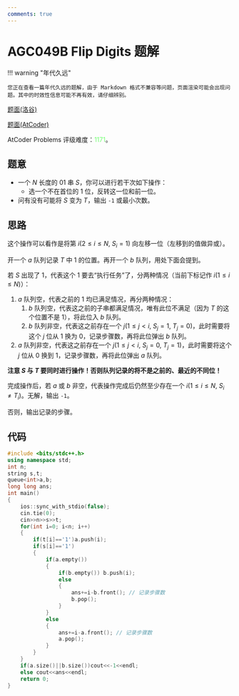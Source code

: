 ```yaml
---
comments: true
---
```


# AGC049B Flip Digits 题解

!!! warning "年代久远"

    您正在查看一篇年代久远的题解，由于 Markdown 格式不兼容等问题，页面渲染可能会出现问题。其中的时效性信息可能不再有效，请仔细辨别。

[题面(洛谷)](https://www.luogu.com.cn/problem/AT_agc049_b)

[题面(AtCoder)](https://atcoder.jp/contests/agc049/tasks/agc049_b)

AtCoder Problems 评级难度：<span style="color: #72ff72">1171</span>。

## 题意

- 一个 $N$ 长度的 01 串 $S$，你可以进行若干次如下操作：
   - 选一个不在首位的 $1$ 位，反转这一位和前一位。
- 问有没有可能将 $S$ 变为 $T$，输出 `-1` 或最小次数。

## 思路

这个操作可以看作是将第 $i(2\le i\le N,\ S_i=1)$ 向左移一位（左移到的值做异或）。

开一个 $a$ 队列记录 $T$ 中 $1$ 的位置。再开一个 $b$ 队列，用处下面会提到。

若 $S$ 出现了 $1$，代表这个 $1$ 要去“执行任务”了，分两种情况（当前下标记作 $i(1\le i\le N)$）：

1. $a$ 队列空，代表之前的 $1$ 均已满足情况，再分两种情况：
   1. $b$ 队列空，代表这之前的子串都满足情况，唯有此位不满足（因为 $T$ 的这个位置不是 $1$），将此位入 $b$ 队列。
   2. $b$ 队列非空，代表这之前存在一个 $j(1\le j< i,\ S_j=1,\ T_j=0)$，此时需要将这个 $j$ 位从 $1$ 换为 $0$，记录步骤数，再将此位弹出 $b$ 队列。
2. $a$ 队列非空，代表这之前存在一个 $j(1\le j< i,\ S_j=0,\ T_j=1)$，此时需要将这个 $j$ 位从 $0$ 换到 $1$，记录步骤数，再将此位弹出 $a$ 队列。

**注意 $S$ 与 $T$ 要同时进行操作！否则队列记录的将不是之前的、最近的不同位！**

完成操作后，若 $a$ 或 $b$ 非空，代表操作完成后仍然至少存在一个 $i(1\le i\le N,\ S_i\not =T_i)$。无解，输出 `-1`。

否则，输出记录的步骤。

## 代码

``` cpp
#include <bits/stdc++.h>
using namespace std;
int n;
string s,t;
queue<int>a,b;
long long ans;
int main()
{
    ios::sync_with_stdio(false);
    cin.tie(0);
    cin>>n>>s>>t;
    for(int i=0; i<n; i++)
    {
        if(t[i]=='1')a.push(i);
        if(s[i]=='1')
        {
            if(a.empty())
            {
                if(b.empty()) b.push(i);
                else
                {
                    ans+=i-b.front(); // 记录步骤数
                    b.pop();
                }
            }
            else
            {
                ans+=i-a.front(); // 记录步骤数
                a.pop();
            }
        }
    }
    if(a.size()||b.size())cout<<-1<<endl;
    else cout<<ans<<endl;
    return 0;
}
```